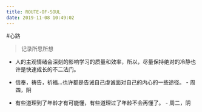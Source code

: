 ```yaml
---
title: ROUTE-OF-SOUL
date: 2019-11-08 10:49:02
---
```


#心路
> 记录所思所想

- 人的主观情绪会深刻的影响学习的质量和效率，所以，尽量保持绝对的冷静也许是快速成长的不二法门。

- 信奉，祷告，祈福...也许都是告诫自己虔诚面对自己的内心的一些途径。 - 周四，阴

- 有些道理到了年龄才有可能懂，有些道理过了年龄不会再懂了。 - 周二，阴


